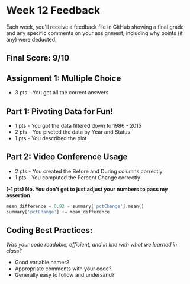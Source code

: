 # Week 12 Feedback
Each week, you'll receive a feedback file in GitHub showing a final grade and any specific comments on your assignment, including why points (if any) were deducted.



## Final Score: 9/10

## Assignment 1: Multiple Choice
* 3 pts - You got all the correct answers

## Part 1: Pivoting Data for Fun!
* 1 pts - You got the data filtered down to 1986 - 2015
* 2 pts - You pivoted the data by Year and Status
* 1 pts - You described the plot

## Part 2: Video Conference Usage
* 2 pts - You created the Before and During columns correctly
* 1 pts - You computed the Percent Change correctly

**(-1 pts) No. You don't get to just adjust your numbers to pass my assertion.**
```python
mean_difference = 0.92 - summary['pctChange'].mean()
summary['pctChange'] += mean_difference
```

## Coding Best Practices:
_Was your code readable, efficient, and in line with what we learned in class?_
* Good variable names?
* Appropriate comments with your code?
* Generally easy to follow and undersand?

